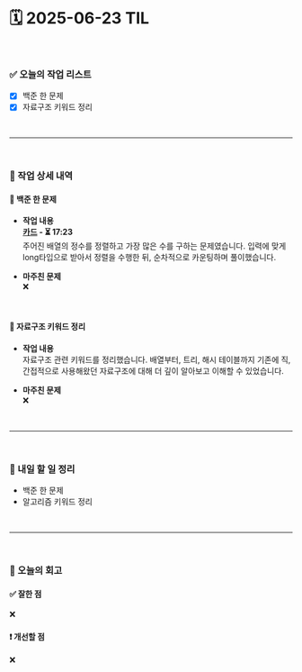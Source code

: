 # 🗓️ 2025-06-23 TIL

<br>

### ✅ 오늘의 작업 리스트  
- [x] 백준 한 문제
- [x] 자료구조 키워드 정리

<br>

---

<br>

### 📌 작업 상세 내역  

#### 🔹 백준 한 문제
- **작업 내용**<br>
**[카드](https://www.acmicpc.net/problem/11652) - ⏳ 17:23**<br>
주어진 배열의 정수를 정렬하고 가장 많은 수를 구하는 문제였습니다. 입력에 맞게 long타입으로 받아서 정렬을 수행한 뒤, 순차적으로 카운팅하며 풀이했습니다.

- **마주친 문제**<br>
❌

<br>

#### 🔹 자료구조 키워드 정리
- **작업 내용**<br>
자료구조 관련 키워드를 정리했습니다. 배열부터, 트리, 해시 테이블까지 기존에 직,간접적으로 사용해왔던 자료구조에 대해 더 깊이 알아보고 이해할 수 있었습니다.

- **마주친 문제**<br>
❌

<br>

---

<br>

### 🚀 내일 할 일 정리  

- 백준 한 문제
- 알고리즘 키워드 정리

<br>

---

<br>

### 🧐 오늘의 회고  

#### ✅ 잘한 점
❌

#### ❗ 개선할 점
❌

<br><br><br>